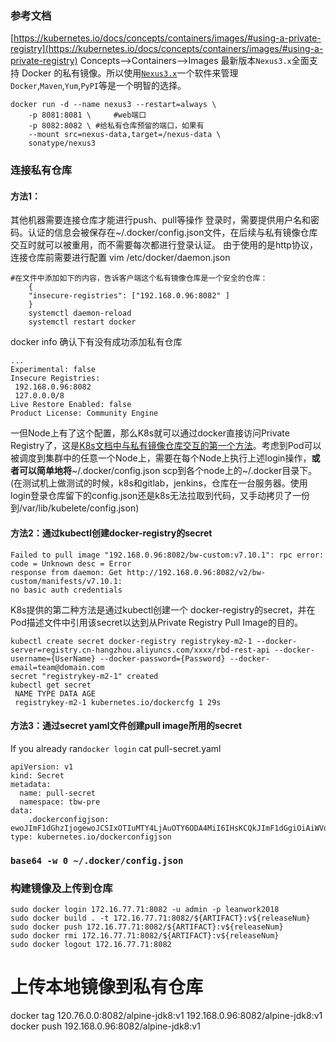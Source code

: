 ### **参考文档**
[https://kubernetes.io/docs/concepts/containers/images/#using-a-private-registry](https://kubernetes.io/docs/concepts/containers/images/#using-a-private-registry) Concepts-->Containers-->Images 
最新版本`Nexus3.x`全面支持 Docker 的私有镜像。所以使用[`Nexus3.x`](https://www.sonatype.com/download-oss-sonatype/)一个软件来管理`Docker`,`Maven`,`Yum`,`PyPI`等是一个明智的选择。
```
docker run -d --name nexus3 --restart=always \
    -p 8081:8081 \     #web端口
	-p 8082:8082 \ #给私有仓库预留的端口，如果有
    --mount src=nexus-data,target=/nexus-data \
    sonatype/nexus3
```
### **连接私有仓库**
#### **方法1：**
其他机器需要连接仓库才能进行push、pull等操作
登录时，需要提供用户名和密码。认证的信息会被保存在~/.docker/config.json文件，在后续与私有镜像仓库交互时就可以被重用，而不需要每次都进行登录认证。
由于使用的是http协议，连接仓库前需要进行配置 vim /etc/docker/daemon.json
~~~
#在文件中添加如下的内容，告诉客户端这个私有镜像仓库是一个安全的仓库：
    {
    "insecure-registries": ["192.168.0.96:8082" ]
    }
    systemctl daemon-reload
    systemctl restart docker
~~~
docker info 确认下有没有成功添加私有仓库
```
...
Experimental: false
Insecure Registries:
 192.168.0.96:8082
 127.0.0.0/8
Live Restore Enabled: false
Product License: Community Engine
```
一但Node上有了这个配置，那么K8s就可以通过docker直接访问Private Registry了，这是[K8s文档中与私有镜像仓库交互的第一个方法](http://kubernetes.io/docs/user-guide/images/#using-a-private-registry)。考虑到Pod可以被调度到集群中的任意一个Node上，需要在每个Node上执行上述login操作，**或者可以简单地将**~/.docker/config.json scp到各个node上的~/.docker目录下。(在测试机上做测试的时候，k8s和gitlab，jenkins，仓库在一台服务器。使用login登录仓库留下的config.json还是k8s无法拉取到代码，又手动拷贝了一份到/var/lib/kubelete/config.json)
#### **方法2：通过kubectl创建docker-registry的secret**
```
Failed to pull image "192.168.0.96:8082/bw-custom:v7.10.1": rpc error: code = Unknown desc = Error 
response from daemon: Get http://192.168.0.96:8082/v2/bw-custom/manifests/v7.10.1:
no basic auth credentials
```
K8s提供的第二种方法是通过kubectl创建一个 docker-registry的secret，并在Pod描述文件中引用该secret以达到从Private Registry Pull Image的目的。

```
kubectl create secret docker-registry registrykey-m2-1 --docker-server=registry.cn-hangzhou.aliyuncs.com/xxxx/rbd-rest-api --docker-username={UserName} --docker-password={Password} --docker-email=team@domain.com
secret "registrykey-m2-1" created
kubectl get secret
 NAME TYPE DATA AGE
 registrykey-m2-1 kubernetes.io/dockercfg 1 29s
```
#### **方法3：通过secret yaml文件创建pull image所用的secret**
If you already ran`docker login`
cat pull-secret.yaml
```
apiVersion: v1
kind: Secret
metadata:
  name: pull-secret
  namespace: tbw-pre
data:
    .dockerconfigjson: ewoJImF1dGhzIjogewoJCSIxOTIuMTY4LjAuOTY6ODA4MiI6IHsKCQkJImF1dGgiOiAiWVdSdGFXNDZUSGR2Y21zdVkyOXRNVEl6IgoJCX0KCX0sCgkiSHR0cEhlYWRlcnMiOiB7CgkJIlVzZXItQWdlbnQiOiAiRG9ja2VyLUNsaWVudC8xOC4wOS42IChsaW51eCkiCgl9Cn0=
type: kubernetes.io/dockerconfigjson
```
### `base64 -w 0 ~/.docker/config.json`
### **构建镜像及上传到仓库**
```
sudo docker login 172.16.77.71:8082 -u admin -p leanwork2018
sudo docker build . -t 172.16.77.71:8082/${ARTIFACT}:v${releaseNum}
sudo docker push 172.16.77.71:8082/${ARTIFACT}:v${releaseNum}
sudo docker rmi 172.16.77.71:8082/${ARTIFACT}:v${releaseNum}
sudo docker logout 172.16.77.71:8082
```
# 上传本地镜像到私有仓库
docker tag 120.76.0.0:8082/alpine-jdk8:v1 192.168.0.96:8082/alpine-jdk8:v1
docker push 192.168.0.96:8082/alpine-jdk8:v1